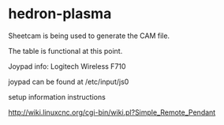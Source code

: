 # hedron-plasma

Sheetcam is being used to generate the CAM file.

The table is functional at this point.





Joypad info: Logitech Wireless F710

joypad can be found at /etc/input/js0

setup information instructions

http://wiki.linuxcnc.org/cgi-bin/wiki.pl?Simple_Remote_Pendant

